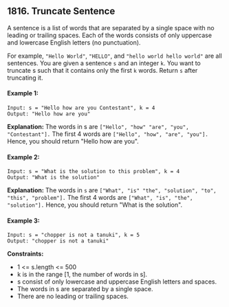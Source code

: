 ## 1816. Truncate Sentence

A sentence is a list of words that are separated by a single space with no leading or trailing spaces. Each of the words consists of only uppercase and lowercase English letters (no punctuation).

For example, `"Hello World"`, `"HELLO"`, and `"hello world hello world"` are all sentences.
You are given a sentence `s` and an integer `k`. You want to truncate s​​​​​​ such that it contains only the first `k` words. Return `s` after truncating it.

 

#### Example 1:
```
Input: s = "Hello how are you Contestant", k = 4
Output: "Hello how are you"
```

**Explanation:**
The words in s are `["Hello", "how" "are", "you", "Contestant"].`
The first 4 words are `["Hello", "how", "are", "you"].`
Hence, you should return "Hello how are you".

#### Example 2:
```
Input: s = "What is the solution to this problem", k = 4
Output: "What is the solution"
```
**Explanation:**
The words in `s` are `["What", "is" "the", "solution", "to", "this", "problem"].`
The first 4 words are `["What", "is", "the", "solution"].`
Hence, you should return "What is the solution".

#### Example 3:
```
Input: s = "chopper is not a tanuki", k = 5
Output: "chopper is not a tanuki"
```

**Constraints:**

* 1 <= s.length <= 500
* k is in the range [1, the number of words in s].
* s consist of only lowercase and uppercase English letters and spaces.
* The words in s are separated by a single space.
* There are no leading or trailing spaces.